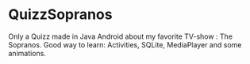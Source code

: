 QuizzSopranos
=============
Only a Quizz made in Java Android about my favorite TV-show : The Sopranos.
Good way to learn: Activities, SQLite, MediaPlayer and some animations.
